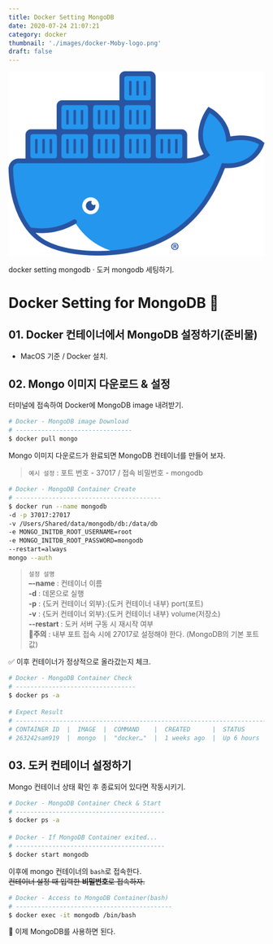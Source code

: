 ```yaml
---
title: Docker Setting MongoDB
date: 2020-07-24 21:07:21
category: docker
thumbnail: './images/docker-Moby-logo.png'
draft: false
---
```


![](./images/docker-Moby-logo.png)

docker setting mongodb · 도커 mongodb 세팅하기.

# Docker Setting for MongoDB 🥭

## 01. Docker 컨테이너에서 MongoDB 설정하기(준비물)

- MacOS 기준 / Docker 설치.

## 02. Mongo 이미지 다운로드 & 설정

터미널에 접속하여 Docker에 MongoDB image 내려받기.

```sh
# Docker - MongoDB image Download
# --------------------------------
$ docker pull mongo
```

Mongo 이미지 다운로드가 완료되면 MongoDB 컨테이너를 만들어 보자.

> `예시 설정` : 포트 번호 - 37017 / 접속 비밀번호 - mongodb

```sh
# Docker - MongoDB Container Create
# ----------------------------------------
$ docker run --name mongodb
-d -p 37017:27017
-v /Users/Shared/data/mongodb/db:/data/db
-e MONGO_INITDB_ROOT_USERNAME=root
-e MONGO_INITDB_ROOT_PASSWORD=mongodb
--restart=always
mongo --auth
```

> `설정 설명`  
> **–-name** : 컨테이너 이름  
> **-d** : 데몬으로 실행  
> **-p** : {도커 컨테이너 외부}:{도커 컨테이너 내부} port(포트)  
> **-v** : {도커 컨테이너 외부}:{도커 컨테이너 내부} volume(저장소)  
> **--restart** : 도커 서버 구동 시 재시작 여부  
> **🚨주의** : 내부 포트 접속 시에 27017로 설정해야 한다. (MongoDB의 기본 포트값)

✅ 이후 컨테이너가 정상적으로 올라갔는지 체크.

```sh
# Docker - MongoDB Container Check
# ---------------------------------
$ docker ps -a

# Expect Result
# ---------------------------------------------------------------------------------------------------
# CONTAINER ID  |  IMAGE  |  COMMAND    |  CREATED      |  STATUS      |  PORTS            | NAMES
# 263242sam919  |  mongo  |  "docker…"  |  1 weeks ago  |  Up 6 hours  |  37017->27017/tcp | mongodb
```

## 03. 도커 컨테이너 설정하기

Mongo 컨테이너 상태 확인 후 종료되어 있다면 작동시키기.

```sh
# Docker - MongoDB Container Check & Start
# -----------------------------------------
$ docker ps -a

# Docker - If MongoDB Container exited...
# -----------------------------------------
$ docker start mongodb
```

이후에 mongo 컨테이너의 `bash`로 접속한다.  
~~컨테이너 설정 때 입력한 **비밀번호**로 접속하자.~~

```sh
# Docker - Access to MongoDB Container(bash)
# -------------------------------------------
$ docker exec -it mongodb /bin/bash
```

👋 이제 MongoDB를 사용하면 된다.
